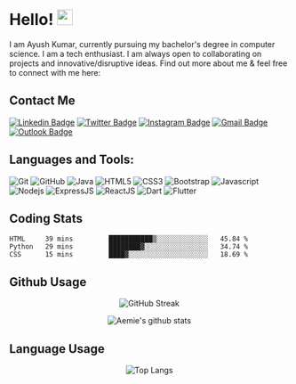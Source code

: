 # Hello! <img src="https://raw.githubusercontent.com/aemmadi/aemmadi/master/wave.gif" width="28px">

I am Ayush Kumar, currently pursuing my bachelor's degree in computer science. I am a tech enthusiast. I am always open to collaborating on projects and innovative/disruptive ideas. Find out more about me & feel free to connect with me here:

## Contact Me
[![Linkedin Badge](https://img.shields.io/badge/-iamayushkr-blue?style=flat-square&logo=Linkedin&logoColor=white&link=https://www.linkedin.com/in/iamayushkr/)](https://www.linkedin.com/in/iamayushkr/)
[![Twitter Badge](https://img.shields.io/badge/-iamayushkr-1DA1F2?style=flat-square&logo=twitter&logoColor=white&link=https://twitter.com/iamayushkr)](https://twitter.com/iamayushkr)
[![Instagram Badge](https://img.shields.io/badge/-iamayushkr-purple?style=flat-square&logo=instagram&logoColor=white&link=https://www.instagram.com/iamayushkr/)](https://www.instagram.com/iamayushkr/)
[![Gmail Badge](https://img.shields.io/badge/-kumaraayush2210@gmail.com-c14438?style=flat-square&logo=Gmail&logoColor=white&link=mailto:kumaraayush2210749@gmail.com)](mailto:kumaraayush2210@gmail.com)
[![Outlook Badge](https://img.shields.io/badge/-kumaraayush2210@outlook.in-blue?style=flat-square&logo=Microsoft&logoColor=white&link=mailto:kumaraayush2210749@outlook.in)](mailto:kumaraayush2210@outlook.in)

## Languages and Tools:

![Git](https://img.shields.io/badge/-Git-black?style=flat-square&logo=git)
![GitHub](https://img.shields.io/badge/-GitHub-181717?style=flat-square&logo=github)
![Java](https://img.shields.io/badge/Java-ED8B00?style=flat-square&logo=java&logoColor=white)
![HTML5](https://img.shields.io/badge/-HTML5-E34F26?style=flat-square&logo=html5&logoColor=white)
![CSS3](https://img.shields.io/badge/-CSS3-1572B6?style=flat-square&logo=css3)
![Bootstrap](https://img.shields.io/badge/Bootstrap-563D7C?style=flat-square&logo=bootstrap&logoColor=white)
![Javascript](https://img.shields.io/badge/JavaScript-F7DF1E?style=flat-square&logo=javascript&logoColor=black)
![Nodejs](https://img.shields.io/badge/Node.js-43853D?style=flat-square&logo=node.js&logoColor=white)
![ExpressJS](https://img.shields.io/badge/Express.js-404D59?style=flat-square)
![ReactJS](https://img.shields.io/badge/React-20232A?style=flat-square&logo=react&logoColor=61DAFB)
![Dart](https://img.shields.io/badge/Dart-0175C2?style=flat-square&logo=dart&logoColor=white)
![Flutter](https://img.shields.io/badge/Flutter-02569B?style=flat-square&logo=flutter&logoColor=white)


## Coding Stats

<!--START_SECTION:waka-->
```text
HTML     39 mins         ███████████▒░░░░░░░░░░░░░   45.84 % 
Python   29 mins         ████████▓░░░░░░░░░░░░░░░░   34.74 % 
CSS      15 mins         ████▓░░░░░░░░░░░░░░░░░░░░   18.69 % 
```
<!--END_SECTION:waka-->

## Github Usage

<p align="center">
  <img src="https://github-readme-streak-stats.herokuapp.com/?user=iamayushkr&theme=tokyonight&count_private=true" alt="GitHub Streak"/>
  </p>

<p align="center">
  <img src="https://github-readme-stats.aemiej.vercel.app/api?username=iamayushkr&show_icons=true&hide_border=true&theme=tokyonight&private=true" alt="Aemie's github stats"/>
</p>

## Language Usage

<p align="center">
  <img src="https://github-readme-stats.aemiej.vercel.app/api/top-langs/?username=iamayushkr&layout=compact&theme=tokyonight&show_icons=true&hide_border=true&private=true" alt="Top Langs"/>
  </p>
